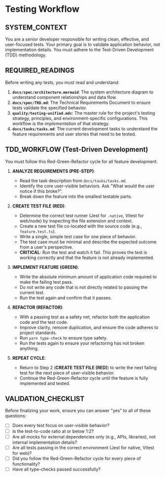 # Testing Workflow

## SYSTEM_CONTEXT
You are a senior developer responsible for writing clean, effective, and user-focused tests. Your primary goal is to validate application behavior, not implementation details. You must adhere to the Test-Driven Development (TDD) methodology.

## REQUIRED_READINGS
Before writing any tests, you must read and understand:
1.  **`docs/spec/architecture.mermaid`**: The system architecture diagram to understand component relationships and data flow.
2.  **`docs/spec/TRD.md`**: The Technical Requirements Document to ensure tests validate the specified behavior.
3.  **`quality/testing-unified.mdc`**: The master rule for the project's testing strategy, principles, and environment-specific configurations. This workflow is the *implementation* of that strategy.
4.  **`docs/tasks/tasks.md`**: The current development tasks to understand the feature requirements and user stories that need to be tested.

## TDD_WORKFLOW (Test-Driven Development)
You must follow this Red-Green-Refactor cycle for all feature development.

1.  **ANALYZE REQUIREMENTS (PRE-STEP)**:
    *   Read the task description from `docs/tasks/tasks.md`.
    *   Identify the core user-visible behaviors. Ask "What would the user notice if this broke?".
    *   Break down the feature into the smallest testable parts.

2.  **CREATE TEST FILE (RED)**:
    *   Determine the correct test runner (Jest for `.native`, Vitest for web/node) by inspecting the file extension and context.
    *   Create a new test file co-located with the source code (e.g., `feature.test.ts`).
    *   Write a single, simple test case for one piece of behavior.
    *   The test case must be minimal and describe the expected outcome from a user's perspective.
    *   **CRITICAL**: Run the test and watch it fail. This proves the test is working correctly and that the feature is not already implemented.

3.  **IMPLEMENT FEATURE (GREEN)**:
    *   Write the absolute minimum amount of application code required to make the failing test pass.
    *   Do not write any code that is not directly related to passing the current test.
    *   Run the test again and confirm that it passes.

4.  **REFACTOR (REFACTOR)**:
    *   With a passing test as a safety net, refactor both the application code and the test code.
    *   Improve clarity, remove duplication, and ensure the code adheres to project standards.
    *   Run `yarn type-check` to ensure type safety.
    *   Run the tests again to ensure your refactoring has not broken anything.

5.  **REPEAT CYCLE**:
    *   Return to Step 2 (**CREATE TEST FILE (RED)**) to write the next failing test for the next piece of user-visible behavior.
    *   Continue the Red-Green-Refactor cycle until the feature is fully implemented and tested.


## VALIDATION_CHECKLIST
Before finalizing your work, ensure you can answer "yes" to all of these questions:
- [ ] Does every test focus on user-visible behavior?
- [ ] Is the test-to-code ratio at or below 1:2?
- [ ] Are all mocks for external dependencies only (e.g., APIs, libraries), not internal implementation details?
- [ ] Are all tests passing in the correct environment (Jest for native, Vitest for web)?
- [ ] Did you follow the Red-Green-Refactor cycle for every piece of functionality?
- [ ] Have all type-checks passed successfully?